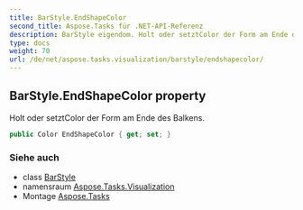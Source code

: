 ```yaml
---
title: BarStyle.EndShapeColor
second_title: Aspose.Tasks für .NET-API-Referenz
description: BarStyle eigendom. Holt oder setztColor der Form am Ende des Balkens.
type: docs
weight: 70
url: /de/net/aspose.tasks.visualization/barstyle/endshapecolor/
---
```

## BarStyle.EndShapeColor property

Holt oder setztColor der Form am Ende des Balkens.

```csharp
public Color EndShapeColor { get; set; }
```

### Siehe auch

* class [BarStyle](../)
* namensraum [Aspose.Tasks.Visualization](../../barstyle/)
* Montage [Aspose.Tasks](../../../)



